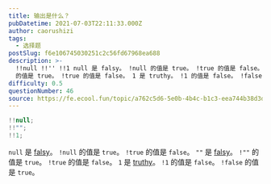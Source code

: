 ```yaml
---
title: 输出是什么？
pubDatetime: 2021-07-03T22:11:33.000Z
author: caorushizi
tags:
  - 选择题
postSlug: f6e106745030251c2c56fd67968ea688
description: >-
  !!null !!'' !!1 null 是 falsy。 !null 的值是 true。 !true 的值是 false。 "" 是 falsy。 !""
  的值是 true。 !true 的值是 false。 1 是 truthy。 !1 的值是 false。 !false 的值是 true。
difficulty: 0.5
questionNumber: 46
source: https://fe.ecool.fun/topic/a762c5d6-5e0b-4b4c-b1c3-eea744b38d3d
---
```


```javascript
!!null;
!!"";
!!1;
```

`null` 是 [falsy](https://developer.mozilla.org/zh-CN/docs/Glossary/Falsy)。 `!null` 的值是 `true`。 `!true` 的值是 `false`。
`""` 是 [falsy](https://developer.mozilla.org/zh-CN/docs/Glossary/Falsy)。 `!""` 的值是 `true`。 `!true` 的值是 `false`。
`1` 是 [truthy](https://developer.mozilla.org/zh-CN/docs/Glossary/Truthy)。 `!1` 的值是 `false`。 `!false` 的值是 `true`。
